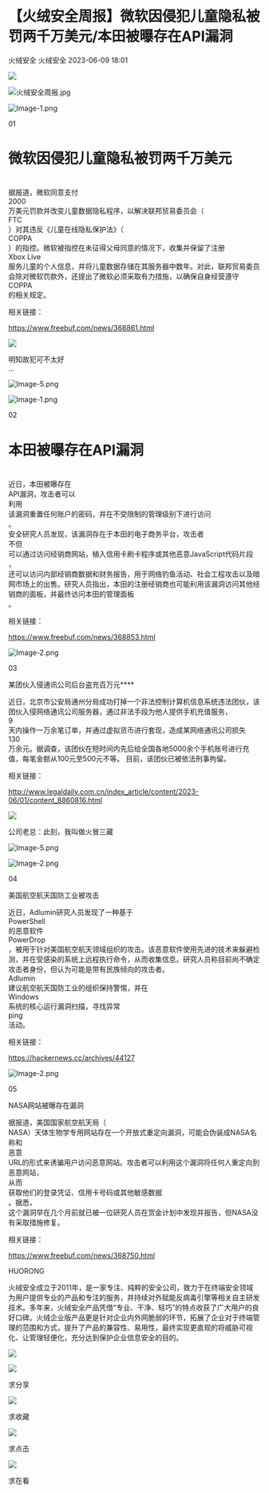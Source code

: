 #  【火绒安全周报】微软因侵犯儿童隐私被罚两千万美元/本田被曝存在API漏洞   
火绒安全  火绒安全   2023-06-09 18:01  
  
![](https://mmbiz.qpic.cn/sz_mmbiz_gif/0icdicRft8tz4iaz3FP1YUpUHbia9uCX6TxNQYsD22ViaPDm3MSVibGYzHua0gr6XH96DHwiaAcyQ4adMuibfXlZQ7JiarQ/640?wx_fmt=gif&wxfrom=5&wx_lazy=1&wx_co=1 "")  
  
![](https://mmbiz.qpic.cn/sz_mmbiz_jpg/0icdicRft8tz7c3lbC7CJIyekjC89tUBAHTLicnOffQVhibiaWFicm8jibp6iciawUPbicm0rTfChsLTtBAGrAkUam7Gxu5g/640?wx_fmt=jpeg "火绒安全周报.jpg")  
  
  
![](https://mmbiz.qpic.cn/sz_mmbiz_png/0icdicRft8tz7c3lbC7CJIyekjC89tUBAHgYib16icI6hcNyV3UU2WRrrj9a89MrGmK32M36bTPV1AFnY0E86Pwsqg/640?wx_fmt=png "Image-1.png")  
  
01  
# 微软因侵犯儿童隐私被罚两千万美元  
#   
  
  
  
据报道，微软同意支付  
2000  
万美元罚款并改变儿童数据隐私程序，以解决联邦贸易委员会（  
FTC  
）对其违反《儿童在线隐私保护法》（  
COPPA  
）的指控。微软被指控在未征得父母同意的情况下，收集并保留了注册  
Xbox Live  
服务儿童的个人信息，并将儿童数据存储在其服务器中数年。对此，联邦贸易委员会除对微软罚款外，还提出了微软必须采取有力措施，以确保自身经营遵守  
COPPA  
的相关规定。  
  
  
相关链接：  
  
https://www.freebuf.com/news/368861.html  
  
  
![](https://mmbiz.qpic.cn/sz_mmbiz_jpg/0icdicRft8tz7YQwNIBIklsvP1Gv1xBKlrk2s9NJBB7WVS4crTibEBiajx8G3YJIKQeCBYOUTCG1pq34zhgRFov1tw/640?wx_fmt=jpeg&wxfrom=5&wx_lazy=1&wx_co=1 "")  
  
  
明知故犯可不太好  
…  
  
![](https://mmbiz.qpic.cn/sz_mmbiz_png/0icdicRft8tz7c3lbC7CJIyekjC89tUBAHmCgIXRXIic8fWfeia7NUC00LibjtdR3QFW8Pib50xnWQIaNBbalaBFDkVg/640?wx_fmt=png "Image-5.png")  
  
  
  
  
![](https://mmbiz.qpic.cn/sz_mmbiz_png/0icdicRft8tz7c3lbC7CJIyekjC89tUBAHzuNwiasUxfgt0SCJsbSEW28N6Mr2v8osAMxulEVCG6sSGplh37JY1oQ/640?wx_fmt=png "Image-1.png")  
  
02  
# 本田被曝存在API漏洞  
#   
  
  
  
近日，本田被曝存在  
API漏洞，攻击者可以  
利用  
该漏洞重置任何账户的密码，并在不受限制的管理级别下进行访问  
。  
安全研究人员发现，该漏洞存在于本田的电子商务平台，攻击者  
不但  
可以通过访问经销商网站，植入信用卡刷卡程序或其他恶意JavaScript代码片段  
，  
还可以访问内部经销商数据和财务报告，用于网络钓鱼活动、社会工程攻击以及暗网市场上的出售。研究人员指出，本田的注册经销商也可能利用该漏洞访问其他经销商的面板，并最终访问本田的管理面板  
。  
  
  
相关链接：  
  
https://www.freebuf.com/news/368853.html  
  
  
  
![](https://mmbiz.qpic.cn/sz_mmbiz_png/0icdicRft8tz7c3lbC7CJIyekjC89tUBAHia0Zf8DVkvecpw7jHqTicic8ZLhice467IPB2ltB20n58s4Q4hHmpdbqzg/640?wx_fmt=png "Image-2.png")  
  
03  
  
  
  
某团伙入侵通讯公司后台盗充百万元****  
  
  
近日，北京市公安局通州分局成功打掉一个非法控制计算机信息系统违法团伙，该团伙入侵网络通讯公司服务器，通过非法手段为他人提供手机充值服务，  
9  
天内操作一万余笔订单，并通过虚拟货币进行套现，造成某网络通讯公司损失  
130  
万余元。据调查，该团伙在短时间内先后给全国各地5000余个手机账号进行充值，每笔金额从100元至500元不等。 目前，该团伙已被依法刑事拘留。  
  
  
相关链接：  
  
http://www.legaldaily.com.cn/index_article/content/2023-06/01/content_8860816.html  
  
![](https://mmbiz.qpic.cn/sz_mmbiz_jpg/0icdicRft8tz7YQwNIBIklsvP1Gv1xBKlrk2s9NJBB7WVS4crTibEBiajx8G3YJIKQeCBYOUTCG1pq34zhgRFov1tw/640?wx_fmt=jpeg&wxfrom=5&wx_lazy=1&wx_co=1 "")  
  
公司老总：此刻，我叫做火冒三藏  
  
![](https://mmbiz.qpic.cn/sz_mmbiz_png/0icdicRft8tz7c3lbC7CJIyekjC89tUBAHMNFU8rficicQ3nES2mqQdHdlC5kTOe3RMIM7fG447caibAEr7Q0VMmkTA/640?wx_fmt=png "Image-5.png")  
  
  
  
  
![](https://mmbiz.qpic.cn/sz_mmbiz_png/0icdicRft8tz7c3lbC7CJIyekjC89tUBAHicFdaBu7CPHu8LPBD6fcm1uMCqr7r2pJsooY9ic23UnfSnwib0jxZ1LJA/640?wx_fmt=png "Image-2.png")  
  
04  
  
  
  
美国航空航天国防工业被攻击  
  
  
近日，Adlumin研究人员发现了一种基于  
PowerShell  
的恶意软件  
PowerDrop  
，被用于针对美国航空航天领域组织的攻击。该恶意软件使用先进的技术来躲避检测，并在受感染的系统上远程执行命令，从而收集信息。研究人员称目前尚不确定攻击者身份，但认为可能是带有民族倾向的攻击者。  
Adlumin  
建议航空航天国防工业的组织保持警惕，并在  
Windows  
系统的核心运行漏洞扫描，寻找异常  
ping  
活动。  
  
  
  
相关链接：  
  
https://hackernews.cc/archives/44127  
  
  
  
![](https://mmbiz.qpic.cn/sz_mmbiz_png/0icdicRft8tz7c3lbC7CJIyekjC89tUBAHibyVdVGnic6sOgYuAcibmcRVSFmx8vK8EZ8YM195ksETqfutHNLat11Mw/640?wx_fmt=png "Image-2.png")  
  
05  
  
  
  
NASA网站被曝存在漏洞  
  
  
据报道，美国国家航空航天局（  
NASA）天体生物学专用网站存在一个开放式重定向漏洞，可能会伪装成NASA名称和  
恶意  
URL的形式来诱骗用户访问恶意网站。攻击者可以利用这个漏洞将任何人重定向到恶意网站，  
从而  
获取他们的登录凭证、信用卡号码或其他敏感数据  
。据悉，  
这个漏洞早在几个月前就已被一位研究人员在赏金计划中发现并报告，但NASA没有采取措施修复。  
  
  
  
相关链接：  
  
https://www.freebuf.com/news/368750.html  
  
  
HUORONG  
  
火绒安全成立于2011年，是一家专注、纯粹的安全公司，致力于在终端安全领域为用户提供专业的产品和专注的服务，并持续对外赋能反病毒引擎等相关自主研发技术。多年来，火绒安全产品凭借“专业、干净、轻巧”的特点收获了广大用户的良好口碑。火绒企业版产品更是针对企业内外网脆弱的环节，拓展了企业对于终端管理的范围和方式，提升了产品的兼容性、易用性，最终实现更直观的将威胁可视化、让管理轻便化，充分达到保护企业信息安全的目的。  
  
  
![](https://mmbiz.qpic.cn/sz_mmbiz_png/0icdicRft8tz4K1e9ubHiaGLicyPrL2TGOQUVuzGfhiavltoNEsaCLCyJXChRib3yHaPTI00hV8oFkSsvwgunn2k0wSg/640?wx_fmt=png&wxfrom=5&wx_lazy=1&wx_co=1 "")  
  
![](https://mmbiz.qpic.cn/sz_mmbiz_gif/0icdicRft8tz6aGpISlSIyibibLZ2lHETWjSVA6BKwd6qDYf6gNricWqMfPbCf70PJicFp2Eee3kEZyhbd1YhZIickAzg/640?wx_fmt=gif&wxfrom=5&wx_lazy=1&wx_co=1 "")  
  
求分享  
  
![](https://mmbiz.qpic.cn/sz_mmbiz_gif/0icdicRft8tz6aGpISlSIyibibLZ2lHETWjScl1siazVXibIIdOThY8ba6Ws8lLXwQPMn3Krtt0R4O3YUtj1eIcE8Nlg/640?wx_fmt=gif&wxfrom=5&wx_lazy=1&wx_co=1 "")  
  
求收藏  
  
![](https://mmbiz.qpic.cn/sz_mmbiz_gif/0icdicRft8tz6aGpISlSIyibibLZ2lHETWjSPbDM4juzrB2oKy8uZZP1W7Qu8KlHK7ecSKNvK0FicYlpVeDfpNMb0Cg/640?wx_fmt=gif&wxfrom=5&wx_lazy=1&wx_co=1 "")  
  
求点击  
  
![](https://mmbiz.qpic.cn/sz_mmbiz_gif/0icdicRft8tz6aGpISlSIyibibLZ2lHETWjSfic8dMKYfRtGYLmXiatYCzMgjr9JliboQYKmaaYpnDxGG4RicvyicZyNO3Q/640?wx_fmt=gif&wxfrom=5&wx_lazy=1&wx_co=1 "")  
  
求在看  
  
